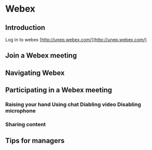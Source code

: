 # Webex

## Introduction

Log in to webex [http://unep.webex.com/](http://unep.webex.com/)

## Join a Webex meeting

## Navigating Webex

## Participating in a Webex meeting

### Raising your hand Using chat Diabling video Disabling microphone

### Sharing content

## Tips for managers


